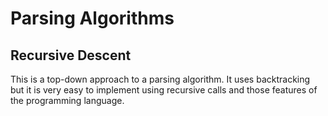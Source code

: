 # Parsing Algorithms
## Recursive Descent
This is a top-down approach to a parsing algorithm. It uses backtracking but it is very easy to implement using recursive calls and those features of the programming language.
